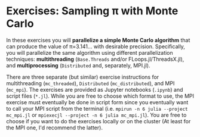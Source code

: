 # Exercises: Sampling π with Monte Carlo

In these exercises you will **parallelize a simple Monte Carlo algorithm** that can produce the value of π=3.141... with desirable precision. Specifically, you will parallelize the same algorithm using different parallelization techniques: **multithreading** (`Base.Threads` and/or FLoops.jl/ThreadsX.jl), and **multiprocessing** (`Distributed` and, separately, MPI.jl).

There are three separate (but similar) exercise instructions for multithreading (`mc_threaded`), `Distributed` (`mc_distributed`), and MPI (`mc_mpi`). The exercises are provided as Jupyter notebooks (`.ipynb`) and script files (`*.jl`). While you are free to choose which format to use, the MPI exercise must eventually be done in script form since you eventually want to call your MPI script from the terminal (i.e. `mpirun -n 6 julia --project mc_mpi.jl` or `mpiexecjl --project -n 6 julia mc_mpi.jl`). You are free to choose if you want to do the exercises locally or on the cluster (At least for the MPI one, I'd recommend the latter).